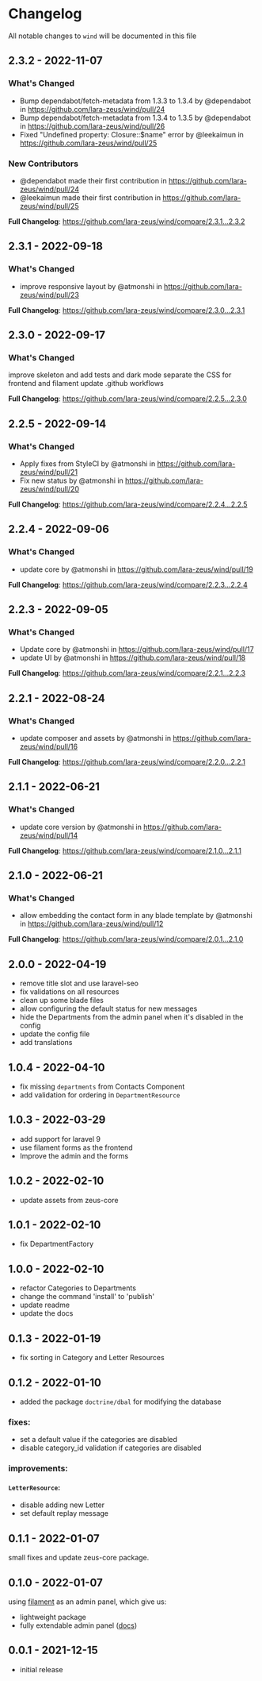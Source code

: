 # Changelog

All notable changes to `wind` will be documented in this file

## 2.3.2 - 2022-11-07

### What's Changed

- Bump dependabot/fetch-metadata from 1.3.3 to 1.3.4 by @dependabot in https://github.com/lara-zeus/wind/pull/24
- Bump dependabot/fetch-metadata from 1.3.4 to 1.3.5 by @dependabot in https://github.com/lara-zeus/wind/pull/26
- Fixed "Undefined property: Closure::$name" error by @leekaimun in https://github.com/lara-zeus/wind/pull/25

### New Contributors

- @dependabot made their first contribution in https://github.com/lara-zeus/wind/pull/24
- @leekaimun made their first contribution in https://github.com/lara-zeus/wind/pull/25

**Full Changelog**: https://github.com/lara-zeus/wind/compare/2.3.1...2.3.2

## 2.3.1 - 2022-09-18

### What's Changed

- improve responsive layout by @atmonshi in https://github.com/lara-zeus/wind/pull/23

**Full Changelog**: https://github.com/lara-zeus/wind/compare/2.3.0...2.3.1

## 2.3.0 - 2022-09-17

### What's Changed

improve skeleton and add tests and dark mode
separate the CSS for frontend and filament
update .github workflows

**Full Changelog**: https://github.com/lara-zeus/wind/compare/2.2.5...2.3.0

## 2.2.5 - 2022-09-14

### What's Changed

- Apply fixes from StyleCI by @atmonshi in https://github.com/lara-zeus/wind/pull/21
- Fix new status by @atmonshi in https://github.com/lara-zeus/wind/pull/20

**Full Changelog**: https://github.com/lara-zeus/wind/compare/2.2.4...2.2.5

## 2.2.4 - 2022-09-06

### What's Changed

- update core by @atmonshi in https://github.com/lara-zeus/wind/pull/19

**Full Changelog**: https://github.com/lara-zeus/wind/compare/2.2.3...2.2.4

## 2.2.3 - 2022-09-05

### What's Changed

- Update core by @atmonshi in https://github.com/lara-zeus/wind/pull/17
- update UI by @atmonshi in https://github.com/lara-zeus/wind/pull/18

**Full Changelog**: https://github.com/lara-zeus/wind/compare/2.2.1...2.2.3

## 2.2.1 - 2022-08-24

### What's Changed

- update composer and assets by @atmonshi in https://github.com/lara-zeus/wind/pull/16

**Full Changelog**: https://github.com/lara-zeus/wind/compare/2.2.0...2.2.1

## 2.1.1 - 2022-06-21

### What's Changed

- update core version by @atmonshi in https://github.com/lara-zeus/wind/pull/14

**Full Changelog**: https://github.com/lara-zeus/wind/compare/2.1.0...2.1.1

## 2.1.0 - 2022-06-21

### What's Changed

- allow embedding the contact form in any blade template by @atmonshi in https://github.com/lara-zeus/wind/pull/12

**Full Changelog**: https://github.com/lara-zeus/wind/compare/2.0.1...2.1.0

## 2.0.0 - 2022-04-19

- remove title slot and use laravel-seo
- fix validations on all resources
- clean up some blade files
- allow configuring the default status for new messages
- hide the Departments from the admin panel when it's disabled in the config
- update the config file
- add translations

## 1.0.4 - 2022-04-10

- fix missing `departments` from Contacts Component
- add validation for ordering in `DepartmentResource`

## 1.0.3 - 2022-03-29

- add support for laravel 9
- use filament forms as the frontend
- Improve the admin and the forms

## 1.0.2 - 2022-02-10

- update assets from zeus-core

## 1.0.1 - 2022-02-10

- fix DepartmentFactory

## 1.0.0 - 2022-02-10

- refactor Categories to Departments
- change the command 'install' to 'publish'
- update readme
- update the docs

## 0.1.3 - 2022-01-19

- fix sorting in Category and Letter Resources

## 0.1.2 - 2022-01-10

- added the package `doctrine/dbal` for modifying the database

### fixes:

- set a default value if the categories are disabled
- disable category_id validation if categories are disabled

### improvements:

#### `LetterResource`:

- disable adding new Letter
- set default replay message

## 0.1.1 - 2022-01-07

small fixes and update zeus-core package.

## 0.1.0 - 2022-01-07

using [filament](https://filamentadmin.com/) as an admin panel, which give us:

- lightweight package
- fully extendable admin panel ([docs](https://filamentadmin.com/docs/2.x/admin/installation))

## 0.0.1 - 2021-12-15

- initial release
